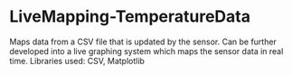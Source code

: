 # LiveMapping-TemperatureData
Maps data from a CSV file that is updated by the sensor. Can be further developed into a live graphing system which maps the sensor data in real time. Libraries used: CSV, Matplotlib
